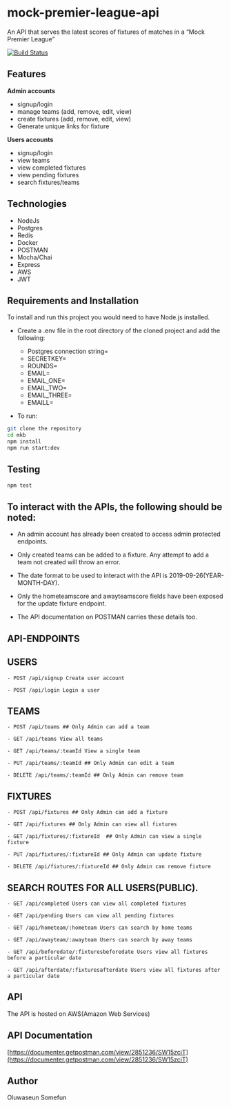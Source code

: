 # mock-premier-league-api
An API that serves the latest scores of fixtures of matches in a “Mock Premier League”

[![Build Status](https://travis-ci.com/danoseun/mkb.svg?branch=master)](https://travis-ci.com/danoseun/mkb)

## Features

**Admin accounts**
- signup/login
- manage teams (add, remove, edit, view)
- create fixtures (add, remove, edit, view)
- Generate unique links for fixture

**Users accounts**

- signup/login
- view teams
- view completed fixtures
- view pending fixtures
- search fixtures/teams

## Technologies

- NodeJs
- Postgres
- Redis
- Docker
- POSTMAN
- Mocha/Chai
- Express
- AWS
- JWT

## Requirements and Installation

To install and run this project you would need to have Node.js installed.

- Create a .env file in the root directory of the cloned project and add the following:
  - Postgres connection string=<HERE>
  - SECRETKEY=<JWT secret key>
  - ROUNDS=<Number of rounds to hash password>
  - EMAIL=<email of seeded admin>
  - EMAIL_ONE=<email of seeded user>
  - EMAIL_TWO=<email of seeded user>
  - EMAIL_THREE=<email of seeded user>
  - EMAILL=<email of seeded user>

- To run:

```sh
git clone the repository
cd mkb
npm install
npm run start:dev
```

## Testing

```sh
npm test
```


## To interact with the APIs, the following should be noted:

  - An admin account has already been created to access admin protected endpoints.
  
  - Only created teams can be added to a fixture. Any attempt to add a team not created will throw an error.
  
  - The date format to be used to interact with the API is 2019-09-26(YEAR-MONTH-DAY).
  
  - Only the hometeamscore and awayteamscore fields have been exposed for the update fixture endpoint.
  
  - The API documentation on POSTMAN carries these details too.
  
## API-ENDPOINTS

   ## USERS
   
`- POST /api/signup Create user account`

`- POST /api/login Login a user`

   ## TEAMS

`- POST /api/teams ## Only Admin can add a team`

`- GET /api/teams View all teams`

`- GET /api/teams/:teamId View a single team`

`- PUT /api/teams/:teamId ## Only Admin can edit a team`

`- DELETE /api/teams/:teamId ## Only Admin can remove team`

   ## FIXTURES

`- POST /api/fixtures ## Only Admin can add a fixture`

`- GET /api/fixtures ## Only Admin can view all fixtures`

`- GET /api/fixtures/:fixtureId  ## Only Admin can view a single fixture`

`- PUT /api/fixtures/:fixtureId ## Only Admin can update fixture`

`- DELETE /api/fixtures/:fixtureId ## Only Admin can remove fixture`

   ## SEARCH ROUTES FOR ALL USERS(PUBLIC).
   
   `- GET /api/completed Users can view all completed fixtures`
   
   `- GET /api/pending Users can view all pending fixtures`
    
   `- GET /api/hometeam/:hometeam Users can search by home teams`
   
   `- GET /api/awayteam/:awayteam Users can search by away teams`
   
   `- GET /api/beforedate/:fixturesbeforedate Users view all fixtures before a particular date`
   
   `- GET /api/afterdate/:fixturesafterdate Users view all fixtures after a particular date`
   

## API

The API is hosted on AWS(Amazon Web Services)

## API Documentation

[https://documenter.getpostman.com/view/2851236/SW15zciT](https://documenter.getpostman.com/view/2851236/SW15zciT)

## Author

Oluwaseun Somefun